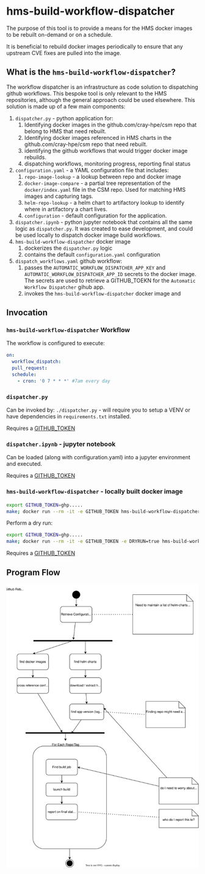 # hms-build-workflow-dispatcher

The purpose of this tool is to provide a means for the HMS docker images to be rebuilt on-demand or on a schedule.

It is beneficial to rebuild docker images periodically to ensure that any upstream CVE fixes are pulled into the image.

## What is the `hms-build-workflow-dispatcher`?

The workflow dispatcher is an infrastructure as code solution to dispatching github workflows.  This bespoke tool is only relevant to the HMS repositories, although the general approach could be used elsewhere. This solution is made up of a few main components:

1. `dispatcher.py` - python application for:
   1. Identifying docker images in the github.com/cray-hpe/csm repo that belong to HMS that need rebuilt. 
   2. Identifying docker images referenced in HMS charts in the github.com/cray-hpe/csm repo that need rebuilt.
   3. identifying the github workflows that would trigger docker image rebuilds.
   4. dispatching workflows, monitoring progress, reporting final status
2. `configuration.yaml` - a YAML configuration file that includes:
   1. `repo-image-lookup` - a lookup between repo and docker image
   2. `docker-image-compare` - a partial tree representation of the `docker/index.yaml` file in the CSM repo. Used for matching HMS images and capturing tags.
   3. `helm-repo-lookup` - a helm chart to artifactory lookup to identify where in artifactory a chart lives.
   4. `configuration` - default configuration for the application.
3. `dispatcher.ipynb` - python jupyter notebook that contains all the same logic as `dispatcher.py`. It was created to ease development, and could be used locally to dispatch docker image build workflows.
4. `hms-build-workflow-dispatcher` docker image
   1. dockerizes the `dispatcher.py` logic
   2. contains the default `configuration.yaml` configuration
5. `dispatch_workflows.yaml` github workflow:
   1. passes the `AUTOMATIC_WORKFLOW_DISPATCHER_APP_KEY` and `AUTOMATIC_WORKFLOW_DISPATCHER_APP_ID` secrets to the docker image.  The secrets are used to retrieve a GITHUB_TOEKN for the `Automatic Workflow Dispatcher` gihub app.
   2. invokes the `hms-build-workflow-dispatcher` docker image and 

## Invocation

### `hms-build-workflow-dispatcher` Workflow

The workflow is configured to execute:

```yaml
on:
  workflow_dispatch:
  pull_request:
  schedule:
    - cron: '0 7 * * *' #7am every day
```

### `dispatcher.py`

Can be invoked by: `./dispatcher.py` - will require you to setup a VENV or have dependencies in `requirements.txt` installed.

Requires a [GITHUB_TOKEN](https://docs.github.com/en/authentication/keeping-your-account-and-data-secure/creating-a-personal-access-token)

### `dispatcher.ipynb` - jupyter notebook

Can be loaded (along with configuration.yaml) into a jupyter environment and executed.  

Requires a [GITHUB_TOKEN](https://docs.github.com/en/authentication/keeping-your-account-and-data-secure/creating-a-personal-access-token)

### `hms-build-workflow-dispatcher` - locally built docker image

```bash
export GITHUB_TOKEN=ghp.....
make; docker run --rm -it -e GITHUB_TOKEN hms-build-workflow-dispatcher:$(cat .version)
```

Perform a dry run:
```bash
export GITHUB_TOKEN=ghp.....
make; docker run --rm -it -e GITHUB_TOKEN -e DRYRUN=true hms-build-workflow-dispatcher:$(cat .version)
```

Requires a [GITHUB_TOKEN](https://docs.github.com/en/authentication/keeping-your-account-and-data-secure/creating-a-personal-access-token)

## Program Flow

![github_rebuilds_strategy.svg](github_rebuilds_strategy.svg)